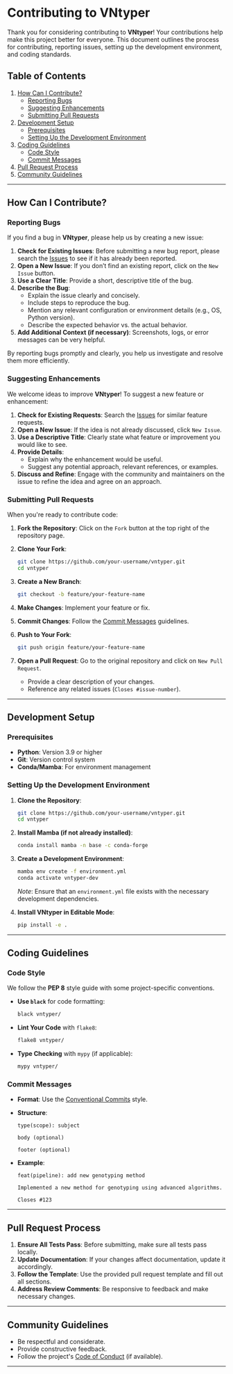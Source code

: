 # Contributing to VNtyper

Thank you for considering contributing to **VNtyper**! Your contributions help make this project better for everyone. This document outlines the process for contributing, reporting issues, setting up the development environment, and coding standards.

## Table of Contents

1. [How Can I Contribute?](#how-can-i-contribute)
   - [Reporting Bugs](#reporting-bugs)
   - [Suggesting Enhancements](#suggesting-enhancements)
   - [Submitting Pull Requests](#submitting-pull-requests)
2. [Development Setup](#development-setup)
   - [Prerequisites](#prerequisites)
   - [Setting Up the Development Environment](#setting-up-the-development-environment)
3. [Coding Guidelines](#coding-guidelines)
   - [Code Style](#code-style)
   - [Commit Messages](#commit-messages)
4. [Pull Request Process](#pull-request-process)
5. [Community Guidelines](#community-guidelines)

---

## How Can I Contribute?

### Reporting Bugs

If you find a bug in **VNtyper**, please help us by creating a new issue:

1. **Check for Existing Issues**: Before submitting a new bug report, please search the [Issues](https://github.com/hassansaei/VNtyper/issues) to see if it has already been reported.
2. **Open a New Issue**: If you don’t find an existing report, click on the `New Issue` button.
3. **Use a Clear Title**: Provide a short, descriptive title of the bug.
4. **Describe the Bug**:
   - Explain the issue clearly and concisely.
   - Include steps to reproduce the bug.
   - Mention any relevant configuration or environment details (e.g., OS, Python version).
   - Describe the expected behavior vs. the actual behavior.
5. **Add Additional Context (if necessary)**: Screenshots, logs, or error messages can be very helpful.

By reporting bugs promptly and clearly, you help us investigate and resolve them more efficiently.

### Suggesting Enhancements

We welcome ideas to improve **VNtyper**! To suggest a new feature or enhancement:

1. **Check for Existing Requests**: Search the [Issues](https://github.com/hassansaei/VNtyper/issues) for similar feature requests.
2. **Open a New Issue**: If the idea is not already discussed, click `New Issue`.
3. **Use a Descriptive Title**: Clearly state what feature or improvement you would like to see.
4. **Provide Details**:
   - Explain why the enhancement would be useful.
   - Suggest any potential approach, relevant references, or examples.
5. **Discuss and Refine**: Engage with the community and maintainers on the issue to refine the idea and agree on an approach.

### Submitting Pull Requests

When you're ready to contribute code:

1. **Fork the Repository**: Click on the `Fork` button at the top right of the repository page.

2. **Clone Your Fork**:

   ```bash
   git clone https://github.com/your-username/vntyper.git
   cd vntyper
   ```

3. **Create a New Branch**:

   ```bash
   git checkout -b feature/your-feature-name
   ```

4. **Make Changes**: Implement your feature or fix.

5. **Commit Changes**: Follow the [Commit Messages](#commit-messages) guidelines.

6. **Push to Your Fork**:

   ```bash
   git push origin feature/your-feature-name
   ```

7. **Open a Pull Request**: Go to the original repository and click on `New Pull Request`.
   - Provide a clear description of your changes.
   - Reference any related issues (`Closes #issue-number`).

---

## Development Setup

### Prerequisites

- **Python**: Version 3.9 or higher
- **Git**: Version control system
- **Conda/Mamba**: For environment management

### Setting Up the Development Environment

1. **Clone the Repository**:

   ```bash
   git clone https://github.com/your-username/vntyper.git
   cd vntyper
   ```

2. **Install Mamba (if not already installed)**:

   ```bash
   conda install mamba -n base -c conda-forge
   ```

3. **Create a Development Environment**:

   ```bash
   mamba env create -f environment.yml
   conda activate vntyper-dev
   ```

   *Note*: Ensure that an `environment.yml` file exists with the necessary development dependencies.

4. **Install VNtyper in Editable Mode**:

   ```bash
   pip install -e .
   ```

---

## Coding Guidelines

### Code Style

We follow the **PEP 8** style guide with some project-specific conventions.

- **Use `black`** for code formatting:

  ```bash
  black vntyper/
  ```

- **Lint Your Code** with `flake8`:

  ```bash
  flake8 vntyper/
  ```

- **Type Checking** with `mypy` (if applicable):

  ```bash
  mypy vntyper/
  ```

### Commit Messages

- **Format**: Use the [Conventional Commits](https://www.conventionalcommits.org/en/v1.0.0/) style.
- **Structure**:

  ```
  type(scope): subject

  body (optional)

  footer (optional)
  ```

- **Example**:

  ```
  feat(pipeline): add new genotyping method

  Implemented a new method for genotyping using advanced algorithms.

  Closes #123
  ```

---

## Pull Request Process

1. **Ensure All Tests Pass**: Before submitting, make sure all tests pass locally.
2. **Update Documentation**: If your changes affect documentation, update it accordingly.
3. **Follow the Template**: Use the provided pull request template and fill out all sections.
4. **Address Review Comments**: Be responsive to feedback and make necessary changes.

---

## Community Guidelines

- Be respectful and considerate.
- Provide constructive feedback.
- Follow the project's [Code of Conduct](CODE_OF_CONDUCT.md) (if available).

---